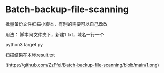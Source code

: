 # Batch-backup-file-scanning

批量备份文件扫描小脚本，有别的需要可以自己改改


用法：
脚本同文件夹下，新建1.txt，域名一行一个

python3 target.py

扫描结果在本地result.txt

!(https://github.com/ZzFfei/Batch-backup-file-scanning/blob/main/1.png)
